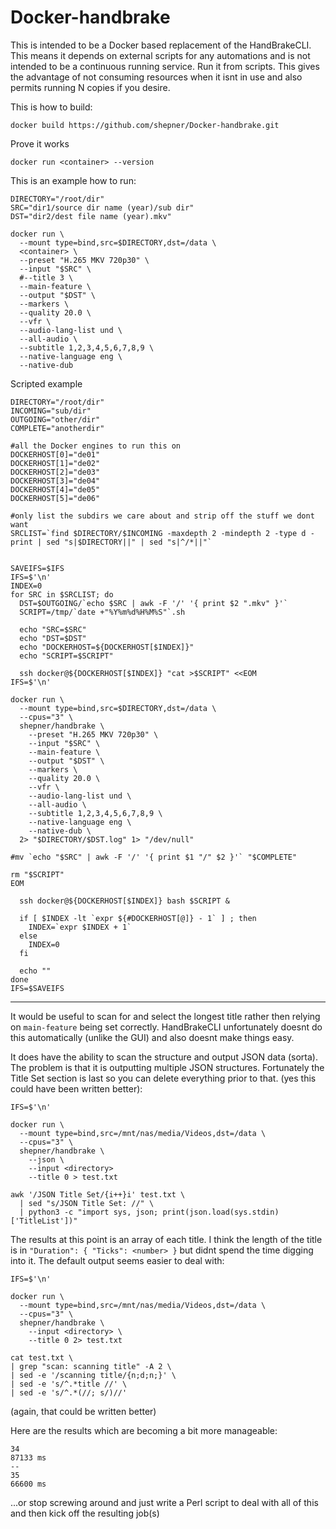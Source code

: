 # Docker-handbrake

This is intended to be a Docker based replacement of the HandBrakeCLI.  This means it depends on external scripts for any automations and is not intended to be a continuous running service.  Run it from scripts.  This gives the advantage of not consuming resources when it isnt in use and also permits running N copies if you desire.


This is how to build:

``` shell
docker build https://github.com/shepner/Docker-handbrake.git
```


Prove it works

``` shell
docker run <container> --version
```


This is an example how to run:

``` shell
DIRECTORY="/root/dir"
SRC="dir1/source dir name (year)/sub dir"
DST="dir2/dest file name (year).mkv"

docker run \
  --mount type=bind,src=$DIRECTORY,dst=/data \
  <container> \
  --preset "H.265 MKV 720p30" \
  --input "$SRC" \
  #--title 3 \
  --main-feature \
  --output "$DST" \
  --markers \
  --quality 20.0 \
  --vfr \
  --audio-lang-list und \
  --all-audio \
  --subtitle 1,2,3,4,5,6,7,8,9 \
  --native-language eng \
  --native-dub
```


Scripted example

``` shell
DIRECTORY="/root/dir"
INCOMING="sub/dir"
OUTGOING="other/dir"
COMPLETE="anotherdir"

#all the Docker engines to run this on
DOCKERHOST[0]="de01"
DOCKERHOST[1]="de02"
DOCKERHOST[2]="de03"
DOCKERHOST[3]="de04"
DOCKERHOST[4]="de05"
DOCKERHOST[5]="de06"

#only list the subdirs we care about and strip off the stuff we dont want
SRCLIST=`find $DIRECTORY/$INCOMING -maxdepth 2 -mindepth 2 -type d -print | sed "s|$DIRECTORY||" | sed "s|^/*||"`


SAVEIFS=$IFS
IFS=$'\n'
INDEX=0
for SRC in $SRCLIST; do
  DST=$OUTGOING/`echo $SRC | awk -F '/' '{ print $2 ".mkv" }'`
  SCRIPT=/tmp/`date +"%Y%m%d%H%M%S"`.sh
  
  echo "SRC=$SRC"
  echo "DST=$DST"
  echo "DOCKERHOST=${DOCKERHOST[$INDEX]}"
  echo "SCRIPT=$SCRIPT"
  
  ssh docker@${DOCKERHOST[$INDEX]} "cat >$SCRIPT" <<EOM
IFS=$'\n'

docker run \
  --mount type=bind,src=$DIRECTORY,dst=/data \
  --cpus="3" \
  shepner/handbrake \
    --preset "H.265 MKV 720p30" \
    --input "$SRC" \
    --main-feature \
    --output "$DST" \
    --markers \
    --quality 20.0 \
    --vfr \
    --audio-lang-list und \
    --all-audio \
    --subtitle 1,2,3,4,5,6,7,8,9 \
    --native-language eng \
    --native-dub \
  2> "$DIRECTORY/$DST.log" 1> "/dev/null"
  
#mv `echo "$SRC" | awk -F '/' '{ print $1 "/" $2 }'` "$COMPLETE"

rm "$SCRIPT"
EOM

  ssh docker@${DOCKERHOST[$INDEX]} bash $SCRIPT &

  if [ $INDEX -lt `expr ${#DOCKERHOST[@]} - 1` ] ; then
    INDEX=`expr $INDEX + 1`
  else
    INDEX=0
  fi
    
  echo ""
done
IFS=$SAVEIFS
```

---

It would be useful to scan for and select the longest title rather then relying on `main-feature` being set correctly.  HandBrakeCLI unfortunately doesnt do this automatically (unlike the GUI) and also doesnt make things easy.

It does have the ability to scan the structure and output JSON data (sorta).  The problem is that it is outputting multiple JSON structures.  Fortunately the Title Set section is last so you can delete everything prior to that. (yes this could have been written better):

``` shell
IFS=$'\n'
  
docker run \
  --mount type=bind,src=/mnt/nas/media/Videos,dst=/data \
  --cpus="3" \
  shepner/handbrake \
    --json \
    --input <directory>
    --title 0 > test.txt

awk '/JSON Title Set/{i++}i' test.txt \
  | sed "s/JSON Title Set: //" \
  | python3 -c "import sys, json; print(json.load(sys.stdin)['TitleList'])"
```

The results at this point is an array of each title.  I think the length of the title is in `"Duration": { "Ticks": <number> }` but didnt spend the time digging into it.  The default output seems easier to deal with:

``` shell
IFS=$'\n'
  
docker run \
  --mount type=bind,src=/mnt/nas/media/Videos,dst=/data \
  --cpus="3" \
  shepner/handbrake \
    --input <directory> \
    --title 0 2> test.txt
    
cat test.txt \
| grep "scan: scanning title" -A 2 \
| sed -e '/scanning title/{n;d;n;}' \
| sed -e 's/^.*title //' \
| sed -e 's/^.*(//; s/)//'
```

(again, that could be written better)

Here are the results which are becoming a bit more manageable:

```
34
87133 ms
--
35
66600 ms
```

...or stop screwing around and just write a Perl script to deal with all of this and then kick off the resulting job(s)
